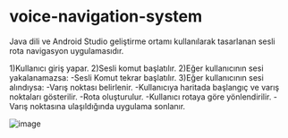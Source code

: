 # voice-navigation-system

Java dili ve Android Studio geliştirme ortamı kullanılarak tasarlanan sesli rota navigasyon uygulamasıdır.
 
1)Kullanıcı giriş yapar.
2)Sesli komut başlatılır.
2)Eğer kullanıcının sesi yakalanamazsa:
-Sesli Komut tekrar başlatılır.
3)Eğer kullanıcının sesi alındıysa:
-Varış noktası belirlenir.
-Kullanıcıya haritada başlangıç ve varış noktaları gösterilir.
-Rota oluşturulur.
-Kullanıcı rotaya göre yönlendirilir.
-Varış noktasına ulaşıldığında uygulama sonlanır.

![image](https://github.com/nisa671/voice-navigation-system/assets/94220249/42c2b242-6564-481f-adf9-250be1706ec9)
